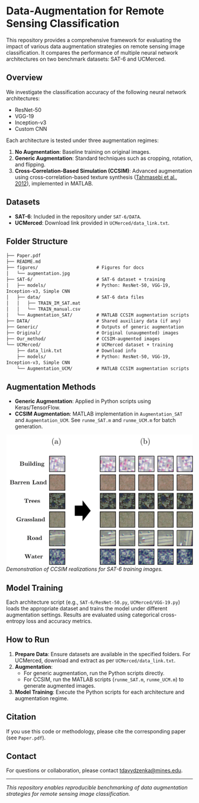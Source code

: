 # Data-Augmentation for Remote Sensing Classification

This repository provides a comprehensive framework for evaluating the impact of various data augmentation strategies on remote sensing image classification. It compares the performance of multiple neural network architectures on two benchmark datasets: SAT-6 and UCMerced.

## Overview

We investigate the classification accuracy of the following neural network architectures:
- ResNet-50
- VGG-19
- Inception-v3
- Custom CNN

Each architecture is tested under three augmentation regimes:
1. **No Augmentation**: Baseline training on original images.
2. **Generic Augmentation**: Standard techniques such as cropping, rotation, and flipping.
3. **Cross-Correlation-Based Simulation (CCSIM)**: Advanced augmentation using cross-correlation-based texture synthesis ([Tahmasebi et al., 2012](https://link.springer.com/article/10.1007/s10596-012-9287-1)), implemented in MATLAB.

## Datasets

- **SAT-6**: Included in the repository under `SAT-6/DATA`.
- **UCMerced**: Download link provided in `UCMerced/data_link.txt`.

## Folder Structure

    ├── Paper.pdf
    ├── README.md
    ├── figures/                      # Figures for docs
    │   └── augmentation.jpg
    ├── SAT-6/                        # SAT-6 dataset + training
    │   ├── models/                   # Python: ResNet-50, VGG-19, Inception-v3, Simple CNN
    │   ├── data/                     # SAT-6 data files
    │   │   ├── TRAIN_IM_SAT.mat
    │   │   └── TRAIN_manual.csv
    │   └── Augmentation_SAT/         # MATLAB CCSIM augmentation scripts
    ├── DATA/                         # Shared auxiliary data (if any)
    ├── Generic/                      # Outputs of generic augmentation
    ├── Original/                     # Original (unaugmented) images
    ├── Our_method/                   # CCSIM-augmented images
    └── UCMerced/                     # UCMerced dataset + training
        ├── data_link.txt             # Download info
        ├── models/                   # Python: ResNet-50, VGG-19, Inception-v3, Simple CNN
        └── Augmentation_UCM/         # MATLAB CCSIM augmentation scripts


## Augmentation Methods

- **Generic Augmentation**: Applied in Python scripts using Keras/TensorFlow.
- **CCSIM Augmentation**: MATLAB implementation in `Augmentation_SAT` and `Augmentation_UCM`. See `runme_SAT.m` and `runme_UCM.m` for batch generation.

![Augmentation Example](figures/augmentation.jpg)  
*Demonstration of CCSIM realizations for SAT-6 training images.*

## Model Training

Each architecture script (e.g., `SAT-6/ResNet-50.py`, `UCMerced/VGG-19.py`) loads the appropriate dataset and trains the model under different augmentation settings. Results are evaluated using categorical cross-entropy loss and accuracy metrics.

## How to Run

1. **Prepare Data**: Ensure datasets are available in the specified folders. For UCMerced, download and extract as per `UCMerced/data_link.txt`.
2. **Augmentation**:
   - For generic augmentation, run the Python scripts directly.
   - For CCSIM, run the MATLAB scripts (`runme_SAT.m`, `runme_UCM.m`) to generate augmented images.
3. **Model Training**: Execute the Python scripts for each architecture and augmentation regime.

## Citation

If you use this code or methodology, please cite the corresponding paper (see `Paper.pdf`).

## Contact

For questions or collaboration, please contact [tdavydzenka@mines.edu](mailto:tdavydzenka@mines.edu).

---

*This repository enables reproducible benchmarking of data augmentation strategies for remote sensing image classification.*